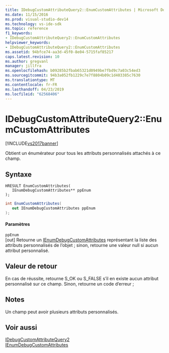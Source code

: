 ```yaml
---
title: IDebugCustomAttributeQuery2::EnumCustomAttributes | Microsoft Docs
ms.date: 11/15/2016
ms.prod: visual-studio-dev14
ms.technology: vs-ide-sdk
ms.topic: reference
f1_keywords:
- IDebugCustomAttributeQuery2::EnumCustomAttributes
helpviewer_keywords:
- IDebugCustomAttributeQuery2::EnumCustomAttributes
ms.assetid: 94bfce74-aa3d-45f0-8e04-5715faf85217
caps.latest.revision: 10
ms.author: gregvanl
manager: jillfra
ms.openlocfilehash: b09285b2fbab65321d0949be7fbd9c7a03c54ed3
ms.sourcegitcommit: 94b3a052fb1229c7e7f8804b09c1d403385c7630
ms.translationtype: MT
ms.contentlocale: fr-FR
ms.lasthandoff: 04/23/2019
ms.locfileid: "62568406"
---
```

# <a name="idebugcustomattributequery2enumcustomattributes"></a>IDebugCustomAttributeQuery2::EnumCustomAttributes
[!INCLUDE[vs2017banner](../../../includes/vs2017banner.md)]

Obtient un énumérateur pour tous les attributs personnalisés attachés à ce champ.  
  
## <a name="syntax"></a>Syntaxe  
  
```cpp#  
HRESULT EnumCustomAttributes(   
   IEnumDebugCustomAttributes** ppEnum  
);  
```  
  
```csharp  
int EnumCustomAttributes(  
   out IEnumDebugCustomAttributes ppEnum  
);  
```  
  
#### <a name="parameters"></a>Paramètres  
 `ppEnum`  
 [out] Retourne un [IEnumDebugCustomAttributes](../../../extensibility/debugger/reference/ienumdebugcustomattributes.md) représentant la liste des attributs personnalisés de l’objet ; sinon, retourne une valeur null si aucun attribut personnalisé.  
  
## <a name="return-value"></a>Valeur de retour  
 En cas de réussite, retourne S_OK ou S_FALSE s’il en existe aucun attribut personnalisé sur ce champ. Sinon, retourne un code d’erreur ;  
  
## <a name="remarks"></a>Notes  
 Un champ peut avoir plusieurs attributs personnalisés.  
  
## <a name="see-also"></a>Voir aussi  
 [IDebugCustomAttributeQuery2](../../../extensibility/debugger/reference/idebugcustomattributequery2.md)   
 [IEnumDebugCustomAttributes](../../../extensibility/debugger/reference/ienumdebugcustomattributes.md)
